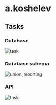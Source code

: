 # a.koshelev
## Tasks
### Database
![task](https://github.com/Jollfye/a1qa-internship-L2/assets/6180818/4114f1f0-689d-4bb3-9e1d-9da179dddbd6)
### Database schema
![union_reporting](https://github.com/Jollfye/a1qa-internship-L2/assets/6180818/183ca3be-9a8c-47c9-b335-79384f833dd6)
### API
![task](https://github.com/Jollfye/a1qa-internship-L2/assets/6180818/11ff07d2-fcf8-49a1-9b30-181dc208b4ae)
